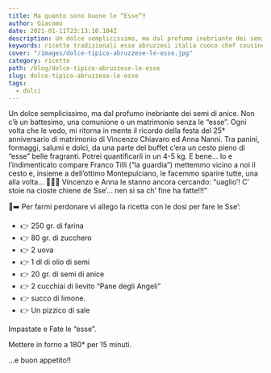 ```yaml
---
title: Ma quanto sono buone le “Esse”‼️
author: Giacomo
date: 2021-01-11T23:13:10.104Z
description: Un dolce semplicissimo, ma dal profumo inebriante dei semi di anice.Non c’è un battesimo, una comunione o un matrimonio senza le “esse”.
keywords: ricette tradizionali esse abruzzesi italia cuoco chef cousine cinque stelle
cover: "/images/dolce-tipico-abruzzese-le-esse.jpg"
category: ricette
path: /blog/dolce-tipico-abruzzese-le-esse
slug: dolce-tipico-abruzzese-le-esse
tags:
  - dolci
---
```


Un dolce semplicissimo, ma dal profumo inebriante dei semi di anice.
Non c’è un battesimo, una comunione o un matrimonio senza le “esse”.
Ogni volta che le vedo, mi ritorna in mente il ricordo della festa del 25\* anniversario di matrimonio di Vincenzo Chiavaro ed Anna Nanni. Tra panini, formaggi, salumi e dolci, da una parte del buffet c’era un cesto pieno di “esse” belle fragranti. Potrei quantificarli in un 4-5 kg. E bene... Io e l’indimenticato compare Franco Tilli (“la guardia”) mettemmo vicino a noi il cesto e, insieme a dell’ottimo Montepulciano, le facemmo sparire tutte, una alla volta... 🤣🤣🤣 Vincenzo e Anna le stanno ancora cercando: “uaglio’! C’ stoie na cioste chiene de Sse’... nen si sa ch’ fine ha fatte!!!”

📍➡️ Per farmi perdonare vi allego la ricetta con le dosi per fare le Sse’:

- 👉 250 gr. di farina
- 👉 80 gr. di zucchero
- 👉 2 uova
- 👉 1 dl di olio di semi
- 👉 20 gr. di semi di anice
- 👉 2 cucchiai di lievito “Pane degli Angeli”
- 👉 succo di limone.
- 👉 Un pizzico di sale

Impastate e Fate le “esse”.

Mettere in forno a 180\* per 15 minuti.

...e buon appetito‼️
